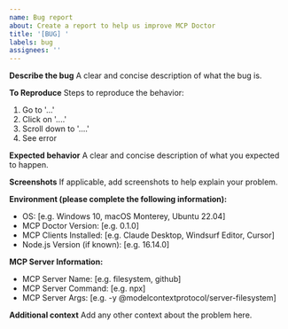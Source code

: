 ```yaml
---
name: Bug report
about: Create a report to help us improve MCP Doctor
title: '[BUG] '
labels: bug
assignees: ''
---
```


**Describe the bug**
A clear and concise description of what the bug is.

**To Reproduce**
Steps to reproduce the behavior:
1. Go to '...'
2. Click on '....'
3. Scroll down to '....'
4. See error

**Expected behavior**
A clear and concise description of what you expected to happen.

**Screenshots**
If applicable, add screenshots to help explain your problem.

**Environment (please complete the following information):**
- OS: [e.g. Windows 10, macOS Monterey, Ubuntu 22.04]
- MCP Doctor Version: [e.g. 0.1.0]
- MCP Clients Installed: [e.g. Claude Desktop, Windsurf Editor, Cursor]
- Node.js Version (if known): [e.g. 16.14.0]

**MCP Server Information:**
- MCP Server Name: [e.g. filesystem, github]
- MCP Server Command: [e.g. npx]
- MCP Server Args: [e.g. -y @modelcontextprotocol/server-filesystem]

**Additional context**
Add any other context about the problem here.
